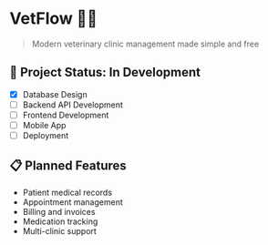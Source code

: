 # VetFlow 🐕‍🦺
>
> Modern veterinary clinic management made simple and free

## 🎯 Project Status: In Development

- [x] Database Design
- [ ] Backend API Development  
- [ ] Frontend Development
- [ ] Mobile App
- [ ] Deployment

## 📋 Planned Features

- Patient medical records
- Appointment management  
- Billing and invoices
- Medication tracking
- Multi-clinic support
